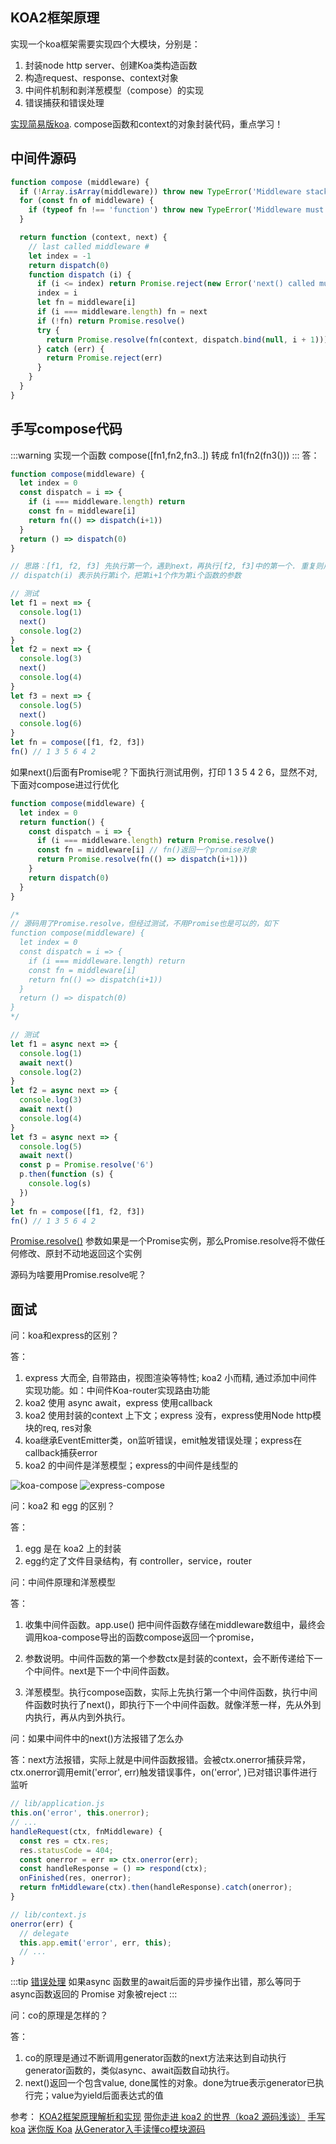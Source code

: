 ## KOA2框架原理
实现一个koa框架需要实现四个大模块，分别是：

1. 封装node http server、创建Koa类构造函数
2. 构造request、response、context对象
3. 中间件机制和剥洋葱模型（compose）的实现
4. 错误捕获和错误处理

[实现简易版koa](https://github.com/0zcl-free/koa-mini). compose函数和context的对象封装代码，重点学习！

## 中间件源码
```js
function compose (middleware) {
  if (!Array.isArray(middleware)) throw new TypeError('Middleware stack must be an array!')
  for (const fn of middleware) {
    if (typeof fn !== 'function') throw new TypeError('Middleware must be composed of functions!')
  }

  return function (context, next) {
    // last called middleware #
    let index = -1
    return dispatch(0)
    function dispatch (i) {
      if (i <= index) return Promise.reject(new Error('next() called multiple times'))
      index = i
      let fn = middleware[i]
      if (i === middleware.length) fn = next
      if (!fn) return Promise.resolve()
      try {
        return Promise.resolve(fn(context, dispatch.bind(null, i + 1)));
      } catch (err) {
        return Promise.reject(err)
      }
    }
  }
}
```

## 手写compose代码
:::warning
实现一个函数 compose([fn1,fn2,fn3..]) 转成 fn1(fn2(fn3()))
:::
答：
```js
function compose(middleware) {
  let index = 0
  const dispatch = i => {
    if (i === middleware.length) return
    const fn = middleware[i]
    return fn(() => dispatch(i+1))
  }
  return () => dispatch(0)
}

// 思路：[f1, f2, f3] 先执行第一个，遇到next，再执行[f2, f3]中的第一个. 重复则用递归
// dispatch(i) 表示执行第i个，把第i+1个作为第i个函数的参数

// 测试
let f1 = next => {
  console.log(1)
  next()
  console.log(2)
}
let f2 = next => {
  console.log(3)
  next()
  console.log(4)
}
let f3 = next => {
  console.log(5)
  next()
  console.log(6)
}
let fn = compose([f1, f2, f3])
fn() // 1 3 5 6 4 2
```
如果next()后面有Promise呢？下面执行测试用例，打印 1 3 5 4 2 6，显然不对, 下面对compose进过行优化
```js
function compose(middleware) {
  let index = 0
  return function() {
    const dispatch = i => {
      if (i === middleware.length) return Promise.resolve()
      const fn = middleware[i] // fn()返回一个promise对象
      return Promise.resolve(fn(() => dispatch(i+1)))
    }
    return dispatch(0)
  }
}

/*
// 源码用了Promise.resolve，但经过测试，不用Promise也是可以的，如下
function compose(middleware) {
  let index = 0
  const dispatch = i => {
    if (i === middleware.length) return
    const fn = middleware[i]
    return fn(() => dispatch(i+1))
  }
  return () => dispatch(0)
}
*/

// 测试
let f1 = async next => {
  console.log(1)
  await next()
  console.log(2)
}
let f2 = async next => {
  console.log(3)
  await next()
  console.log(4)
}
let f3 = async next => {
  console.log(5)
  await next()
  const p = Promise.resolve('6')
  p.then(function (s) {
    console.log(s)
  })
}
let fn = compose([f1, f2, f3])
fn() // 1 3 5 6 4 2
```
[Promise.resolve()](https://es6.ruanyifeng.com/#docs/promise#Promise-resolve) 参数如果是一个Promise实例，那么Promise.resolve将不做任何修改、原封不动地返回这个实例

源码为啥要用Promise.resolve呢？


## 面试
问：koa和express的区别？

答：
1. express 大而全, 自带路由，视图渲染等特性; koa2 小而精, 通过添加中间件实现功能。如：中间件Koa-router实现路由功能
2. koa2 使用 async await，express 使用callback
3. koa2 使用封装的context 上下文；express 没有，express使用Node http模块的req, res对象
4. koa继承EventEmitter类，on监听错误，emit触发错误处理；express在callback捕获error
5. koa2 的中间件是洋葱模型；express的中间件是线型的

![koa-compose](@assets/node/2.png)
![express-compose](@assets/node/3.png)

问：koa2 和 egg 的区别？

答：
1. egg 是在 koa2 上的封装
2. egg约定了文件目录结构，有 controller，service，router


问：中间件原理和洋葱模型

答：
1. 收集中间件函数。app.use() 把中间件函数存储在middleware数组中，最终会调用koa-compose导出的函数compose返回一个promise，

2. 参数说明。中间件函数的第一个参数ctx是封装的context，会不断传递给下一个中间件。next是下一个中间件函数。

3. 洋葱模型。执行compose函数，实际上先执行第一个中间件函数，执行中间件函数时执行了next()，即执行下一个中间件函数。就像洋葱一样，先从外到内执行，再从内到外执行。

问：如果中间件中的next()方法报错了怎么办

答：next方法报错，实际上就是中间件函数报错。会被ctx.onerror捕获异常，ctx.onerror调用emit('error', err)触发错误事件，on('error', )已对错识事件进行监听
```js
// lib/application.js
this.on('error', this.onerror);
// ...
handleRequest(ctx, fnMiddleware) {
  const res = ctx.res;
  res.statusCode = 404;
  const onerror = err => ctx.onerror(err);
  const handleResponse = () => respond(ctx);
  onFinished(res, onerror);
  return fnMiddleware(ctx).then(handleResponse).catch(onerror);
}

// lib/context.js
onerror(err) {
  // delegate
  this.app.emit('error', err, this);
  // ...
}
```
:::tip
[错误处理](https://es6.ruanyifeng.com/#docs/async#%E9%94%99%E8%AF%AF%E5%A4%84%E7%90%86)
如果async 函数里的await后面的异步操作出错，那么等同于async函数返回的 Promise 对象被reject
:::

问：co的原理是怎样的？

答：
1. co的原理是通过不断调用generator函数的next方法来达到自动执行generator函数的，类似async、await函数自动执行。
2. next()返回一个包含value, done属性的对象。done为true表示generator已执行完；value为yield后面表达式的值


参考：
[KOA2框架原理解析和实现](https://juejin.cn/post/6844903709592256525#heading-0)
[带你走进 koa2 的世界（koa2 源码浅谈）](https://juejin.cn/post/6844903477798240264#heading-2)
[手写koa](https://github.com/ChanWahFung/koa-mini)
[迷你版 Koa](https://zhouatie.github.io/blog/2020/07/06/%E5%B8%A6%E4%BD%A0%E6%89%8B%E5%86%99%E4%B8%80%E4%B8%AAKoa/)
[从Generator入手读懂co模块源码](https://juejin.cn/post/6844904133577670664#heading-2)